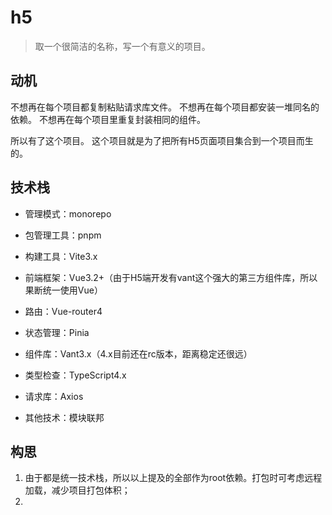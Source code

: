 # h5

> 取一个很简洁的名称，写一个有意义的项目。

## 动机

不想再在每个项目都复制粘贴请求库文件。
不想再在每个项目都安装一堆同名的依赖。
不想再在每个项目里重复封装相同的组件。

所以有了这个项目。
这个项目就是为了把所有H5页面项目集合到一个项目而生的。

## 技术栈

- 管理模式：monorepo
- 包管理工具：pnpm
- 构建工具：Vite3.x
- 前端框架：Vue3.2+（由于H5端开发有vant这个强大的第三方组件库，所以果断统一使用Vue）
- 路由：Vue-router4
- 状态管理：Pinia
- 组件库：Vant3.x（4.x目前还在rc版本，距离稳定还很远）
- 类型检查：TypeScript4.x
- 请求库：Axios

- 其他技术：模块联邦

## 构思

1. 由于都是统一技术栈，所以以上提及的全部作为root依赖。打包时可考虑远程加载，减少项目打包体积；
2. 

